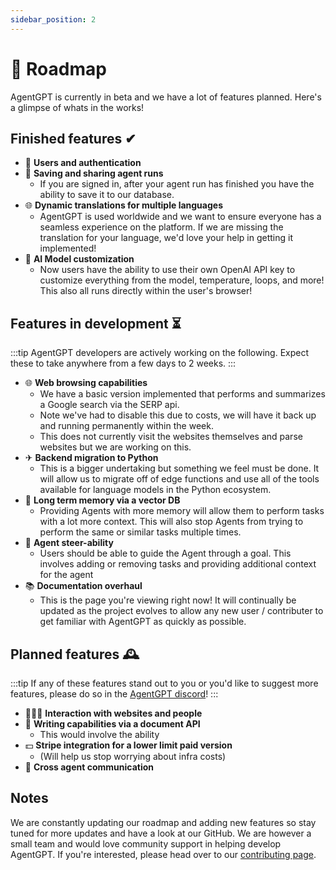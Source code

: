 ```yaml
---
sidebar_position: 2
---
```


# 🚀 Roadmap
AgentGPT is currently in beta and we have a lot of features planned. Here's a glimpse of whats in the works!

## Finished features ✔
- 🔐 **Users and authentication**
- 💾 **Saving and sharing agent runs**
  - If you are signed in, after your agent run has finished you have the ability to save it to our database.
- 🌐 **Dynamic translations for multiple languages**
  - AgentGPT is used worldwide and we want to ensure everyone has a seamless experience on the platform. If we are missing the translation for your language, we'd love your help in getting it implemented! 
- 🤖 **AI Model customization**
  - Now users have the ability to use their own OpenAI API key to customize everything from the model, temperature, loops, and more! This also all runs directly within the user's browser!

## Features in development ⏳
:::tip
AgentGPT developers are actively working on the following. Expect these to take anywhere from a few days to 2 weeks.
:::

- 🌐 **Web browsing capabilities**
  - We have a basic version implemented that performs and summarizes a Google search via the SERP api.
  - Note we've had to disable this due to costs, we will have it back up and running permanently within the week.
  - This does not currently visit the websites themselves and parse websites but we are working on this.
- ✈ **Backend migration to Python**
  - This is a bigger undertaking but something we feel must be done. It will allow us to migrate off of edge functions and use all of the tools available for language models in the Python ecosystem.
- 🧠 **Long term memory via a vector DB** 
  - Providing Agents with more memory will allow them to perform tasks with a lot more context. This will also stop Agents from trying to perform the same or similar tasks multiple times.
- 🤖 **Agent steer-ability**
  - Users should be able to guide the Agent through a goal. This involves adding or removing tasks and providing additional context for the agent 
- 📚 **Documentation overhaul**
  - This is the page you're viewing right now! It will continually be updated as the project evolves to allow any new user / contributer to get familiar with AgentGPT as quickly as possible.

## Planned features 🕰️
:::tip
If any of these features stand out to you or you'd like to suggest more features, please do so in the [AgentGPT discord](https://discord.gg/jdSBAnmdnY)!
:::

- 👨‍👩‍👦 **Interaction with websites and people**
- 📄 **Writing capabilities via a document API**
  - This would involve the ability
- 💵 **Stripe integration for a lower limit paid version**
  - (Will help us stop worrying about infra costs)
- 🤖 **Cross agent communication**

## Notes
We are constantly updating our roadmap and adding new features so stay tuned for more updates and have a look at our GitHub.
We are however a small team and would love community support in helping develop AgentGPT. If you're interested, please head over to our [contributing page](/docs/contributing).
